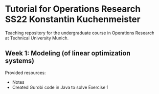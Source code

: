 # Tutorial for Operations Research SS22 Konstantin Kuchenmeister
Teaching repository for the undergraduate course in Operations Research at Technical University Munich.


## Week 1: Modeling (of linear optimization systems)
Provided resources:
- Notes
- Created Gurobi code in Java to solve Exercise 1
